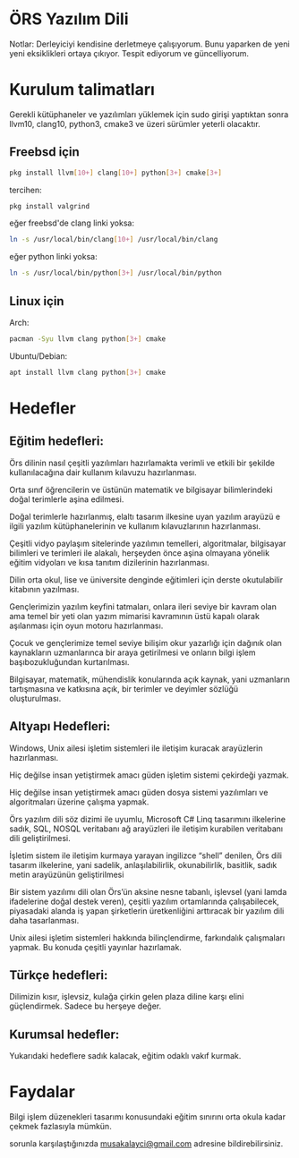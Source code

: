 # ÖRS Yazılım Dili

Notlar: Derleyiciyi kendisine derletmeye çalışıyorum.
Bunu yaparken de yeni yeni eksiklikleri ortaya çıkıyor.
Tespit ediyorum ve güncelliyorum.

# Kurulum talimatları

Gerekli kütüphaneler ve yazılımları yüklemek için sudo girişi yaptıktan sonra llvm10, clang10, python3, cmake3 ve üzeri sürümler yeterli olacaktır.

## Freebsd için

```sh
pkg install llvm[10+] clang[10+] python[3+] cmake[3+]
```

tercihen:

```sh
pkg install valgrind
```

eğer freebsd'de clang linki yoksa:

```sh
ln -s /usr/local/bin/clang[10+] /usr/local/bin/clang
```

eğer python linki yoksa:

```sh
ln -s /usr/local/bin/python[3+] /usr/local/bin/python
```

## Linux için

Arch:

```sh
pacman -Syu llvm clang python[3+] cmake
```

Ubuntu/Debian:

```sh
apt install llvm clang python[3+] cmake
```

# Hedefler

## Eğitim hedefleri:

Örs dilinin nasıl çeşitli yazılımları hazırlamakta verimli ve etkili bir şekilde kullanılacağına dair kullanım kılavuzu hazırlanması.

Orta sınıf öğrencilerin ve üstünün matematik ve bilgisayar bilimlerindeki doğal terimlerle aşina edilmesi.

Doğal terimlerle hazırlanmış, elaltı tasarım ilkesine uyan yazılım arayüzü e ilgili yazılım kütüphanelerinin ve kullanım kılavuzlarının hazırlanması.

Çeşitli vidyo paylaşım sitelerinde yazılımın temelleri, algoritmalar, bilgisayar bilimleri ve terimleri ile alakalı, herşeyden önce aşina olmayana yönelik eğitim vidyoları ve kısa tanıtım dizilerinin hazırlanması.

Dilin orta okul, lise ve üniversite denginde eğitimleri için derste okutulabilir kitabının yazılması.

Gençlerimizin yazılım keyfini tatmaları, onlara ileri seviye bir kavram olan ama temel bir yeti olan yazım mimarisi kavramının üstü kapalı olarak aşılanması için oyun motoru hazırlanması.

Çocuk ve gençlerimize temel seviye bilişim okur yazarlığı için dağınık olan kaynakların uzmanlarınca bir araya getirilmesi ve onların bilgi işlem başıbozukluğundan kurtarılması.

Bilgisayar, matematik, mühendislik konularında açık kaynak, yani uzmanların tartışmasına ve katkısına açık, bir terimler ve deyimler sözlüğü oluşturulması.

## Altyapı Hedefleri:

Windows, Unix ailesi işletim sistemleri ile iletişim kuracak arayüzlerin hazırlanması.

Hiç değilse insan yetiştirmek amacı güden işletim sistemi çekirdeği yazmak.

Hiç değilse insan yetiştirmek amacı güden dosya sistemi yazılımları ve algoritmaları üzerine çalışma yapmak.

Örs yazılım dili söz dizimi ile uyumlu, Microsoft C# Linq tasarımını ilkelerine sadık, SQL, NOSQL veritabanı ağ arayüzleri ile iletişim kurabilen veritabanı dili geliştirilmesi.

İşletim sistem ile iletişim kurmaya yarayan ingilizce “shell” denilen, Örs dili tasarım ilkelerine, yani sadelik, anlaşılabilirlik, okunabilirlik, basitlik, sadık metin arayüzünün geliştirilmesi

Bir sistem yazılımı dili olan Örs’ün aksine nesne tabanlı, işlevsel (yani lamda ifadelerine doğal destek veren), çeşitli yazılım ortamlarında çalışabilecek, piyasadaki alanda iş yapan şirketlerin üretkenliğini arttıracak bir yazılım dili daha tasarlanması.

Unix ailesi işletim sistemleri hakkında bilinçlendirme, farkındalık çalışmaları yapmak. Bu konuda çeşitli yayınlar hazırlamak.

## Türkçe hedefleri:

Dilimizin kısır, işlevsiz, kulağa çirkin gelen plaza diline karşı elini güçlendirmek. Sadece bu herşeye değer.

## Kurumsal hedefler:

Yukarıdaki hedeflere sadık kalacak, eğitim odaklı vakıf kurmak.

# Faydalar

Bilgi işlem düzenekleri tasarımı konusundaki eğitim sınırını orta okula kadar çekmek fazlasıyla mümkün.

sorunla karşılaştığınızda musakalayci@gmail.com adresine bildirebilirsiniz.
